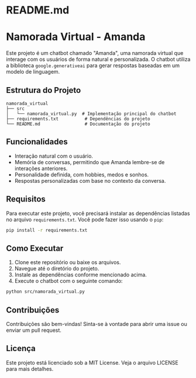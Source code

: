 # README.md

# Namorada Virtual - Amanda

Este projeto é um chatbot chamado "Amanda", uma namorada virtual que interage com os usuários de forma natural e personalizada. O chatbot utiliza a biblioteca `google.generativeai` para gerar respostas baseadas em um modelo de linguagem.

## Estrutura do Projeto

```
namorada_virtual
├── src
│   └── namorada_virtual.py  # Implementação principal do chatbot
├── requirements.txt          # Dependências do projeto
└── README.md                 # Documentação do projeto
```

## Funcionalidades

- Interação natural com o usuário.
- Memória de conversas, permitindo que Amanda lembre-se de interações anteriores.
- Personalidade definida, com hobbies, medos e sonhos.
- Respostas personalizadas com base no contexto da conversa.

## Requisitos

Para executar este projeto, você precisará instalar as dependências listadas no arquivo `requirements.txt`. Você pode fazer isso usando o `pip`:

```bash
pip install -r requirements.txt
```

## Como Executar

1. Clone este repositório ou baixe os arquivos.
2. Navegue até o diretório do projeto.
3. Instale as dependências conforme mencionado acima.
4. Execute o chatbot com o seguinte comando:

```bash
python src/namorada_virtual.py
```

## Contribuições

Contribuições são bem-vindas! Sinta-se à vontade para abrir uma issue ou enviar um pull request.

## Licença

Este projeto está licenciado sob a MIT License. Veja o arquivo LICENSE para mais detalhes.